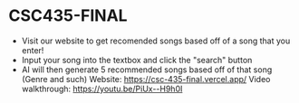 # CSC435-FINAL
- Visit our website to get recomended songs based off of a song that you enter!
- Input your song into the textbox and click the "search" button
- AI will then generate 5 recommended songs based off of that song (Genre and such)
Website: https://csc-435-final.vercel.app/
Video walkthrough: https://youtu.be/PiUx--H9h0I
